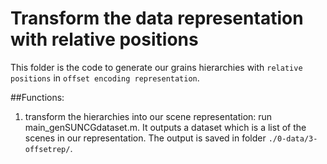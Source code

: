 # Transform the data representation with relative positions
This folder is the code to generate our grains hierarchies with `relative positions` in `offset encoding representation`. 

##Functions:
1. transform the hierarchies into our scene representation:
	run main_genSUNCGdataset.m.
It outputs a dataset which is a list of the scenes in our representation. 
The output is saved in folder `./0-data/3-offsetrep/`.

